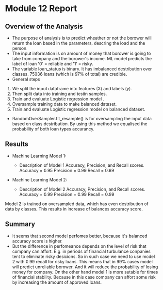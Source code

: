 # Module 12 Report 

## Overview of the Analysis

* The purpose of analysis is to predict wheather or not the borower will return the loan based in the parameters, descring the load and the person.
* The input information is on amount of money that borower is going to take from company and the borower's income. ML model predicts the label of loan '0' = reliable and '1' = risky.
* The variable loan_status is binary. It has imbalanced destribution over classes. 75036 loans (which is 97% of total) are credible. 
* General steps
1. We split the input dataframe into features (X) and labels (y).
2. Then split data into training and testin samples.
3. Train and evaluate Logistic regression model .
4. Oversample training data to make balanced dataset.
5. Train and evaluate Logistic regression model on balanced dataset.
* RandomOverSampler.fit_resample() is for oversampling the input data based on class destribution. By using this method we equalised the probability of both loan types accurancy. 

## Results

* Machine Learning Model 1:
  * Description of Model 1 Accuracy, Precision, and Recall scores.
  Accuracy = 0.95
  Precision = 0.99
  Recall = 0.99

* Machine Learning Model 2:
  * Description of Model 2 Accuracy, Precision, and Recall scores.
  Accuracy = 0.99
  Precision = 0.99
  Recall = 0.99

Model 2 is trained on oversampled data, which has even destribution of data by classes. This results in increase of balances accuracy score.

## Summary

* It seems that second model perfomes better, because it's balanced accuracy score is higher.
* But the difference in perfomeance depends on the level of risk that company can affort. E.g. in periods of financial turbulance conpanies tent to eliminate risky desicions. So in such case we need to use model 2 with 0.99 recall for risky loans. This means that in 99% cases model will predict unreliable borower. And it will reduce the probability of losing money for company.
On the other hand model 1 is more sutable for times of financial stability. Because in this case company can affort some risk by increasing the amount of approved loans.
